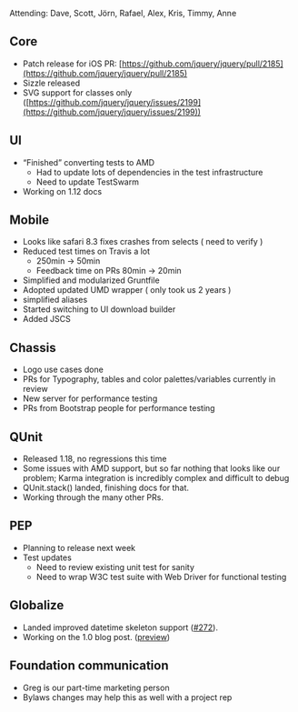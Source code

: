 Attending: Dave, Scott, Jörn, Rafael, Alex, Kris, Timmy, Anne

## Core
* Patch release for iOS PR: [https://github.com/jquery/jquery/pull/2185](https://github.com/jquery/jquery/pull/2185)
* Sizzle released
* SVG support for classes only ([https://github.com/jquery/jquery/issues/2199](https://github.com/jquery/jquery/issues/2199))

## UI
* “Finished” converting tests to AMD
  * Had to update lots of dependencies in the test infrastructure
  * Need to update TestSwarm
* Working on 1.12 docs

## Mobile
* Looks like safari 8.3 fixes crashes from selects ( need to verify )
* Reduced test times on Travis a lot
  * 250min -> 50min
  * Feedback time on PRs 80min -> 20min
* Simplified and modularized Gruntfile
* Adopted updated UMD wrapper ( only took us 2 years )
* simplified aliases
* Started switching to UI download builder
* Added JSCS

## Chassis
* Logo use cases done
* PRs for Typography, tables and color palettes/variables currently in review
* New server for performance testing
* PRs from Bootstrap people for performance testing

## QUnit
* Released 1.18, no regressions this time
* Some issues with AMD support, but so far nothing that looks like our problem; Karma integration is incredibly complex and difficult to debug
* QUnit.stack() landed, finishing docs for that.
* Working through the many other PRs.

## PEP
* Planning to release next week
* Test updates
  * Need to review existing unit test for sanity
  * Need to wrap W3C test suite with Web Driver for functional testing

## Globalize
* Landed improved datetime skeleton support ([#272](https://github.com/jquery/globalize/issues/272)).
* Working on the 1.0 blog post. ([preview](https://blog.jquery.com/?p=3687&preview=true&preview_id=3687&public=1&nonce=1958afac3e))

## Foundation communication
* Greg is our part-time marketing person
* Bylaws changes may help this as well with a project rep
